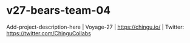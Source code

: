 # v27-bears-team-04
Add-project-description-here | Voyage-27 | https://chingu.io/ | Twitter: https://twitter.com/ChinguCollabs
